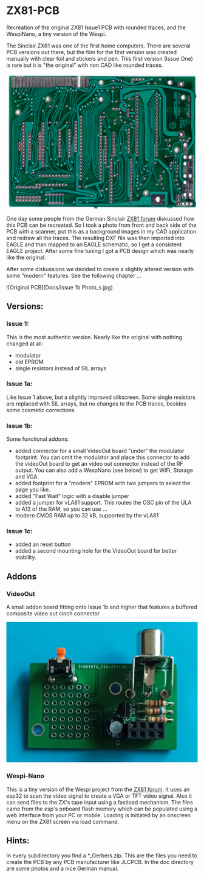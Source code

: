 # ZX81-PCB

Recreation of the original ZX81 Issue1 PCB with rounded traces, and the WespiNano, a tiny version of the Wespi.

The Sinclair ZX81 was one of the first home computers. There are several PCB versions out there, but the film for the first version was created 
manually with clear foil and stickers and pen. This first version (Issue One) is rare but it is "the original" with non CAD like rounded traces.

![Original PCB](Original_photos/board_bottom_s.jpg)

One day some people from the German Sinclair [ZX81 forum](https://forum.tlienhard.com) diskussed how this PCB can be recreated.
So I took a photo from front and back side of the PCB with a scanner, put this as a background images in my CAD application and redraw all the traces. 
The resulting DXF file was then imported into EAGLE and than mapped to an EAGLE schematic, so I get a consistent EAGLE project. After some fine tuning 
I got a PCB design which was nearly like the original.

After some diskussions we decided to create a slightly altered version with some "modern" features. See the following chapter ...

![Original PCB](Docs/Issue 1b Photo_s.jpg)

## Versions:

### Issue 1:

This is the most authentic version. Nearly like the original with nothing changed at all:

- modulator
- old EPROM
- single resistors instead of SIL arrays

### Issue 1a:

Like Issue 1 above, but a slightly improved silkscreen. Some single resistors are replaced with SIL arrays, but no changes to the PCB traces, 
besides some cosmetic corrections

### Issue 1b:

Some functional addons:

- added connector for a small VideoOut board "under" the modulator footprint. You can omit the modulator and place this connector to add the 
  videoOut board to get an video out connector instead of the RF output. You can also add a WespNano (see below) to get WiFi, Storage and VGA.
- added footprint for a "modern" EPROM with two jumpers to select the page you like.
- added "Fast Wait" logic with a disable jumper
- added a jumper for vLA81 support. This routes the OSC pin of the ULA to A13 of the RAM, so you can use ...
- modern CMOS RAM up to 32 kB, supported by the vLA81

### Issue 1c:

- added an reset button
- added a second mounting hole for the VideoOut board for better stability.

## Addons

### VideoOut

A small addon board fitting onto Issue 1b and higher that features a buffered composite video out cinch connector

![Original PCB](Docs/VideoOut_s.jpg)

### Wespi-Nano

This is a tiny version of the Wespi project from the [ZX81 forum](https://forum.tlienhard.com). It uses an esp32 to scan the video signal to create 
a VGA or TFT video signal. Also it can send files to the ZX's tape input using a fastload mechanism. The files came from the esp's onboard flash memory 
which can be populated using a web interface from your PC or mobile. Loading is initiated by an onscreen menu on the ZX81 screen via load command.

## Hints:
In every subdirectory you find a *_Gerbers.zip. This are the files you need to create the PCB by any PCB manufacturer like JLCPCB.
In the doc directory are some photos and a nice German manual.
